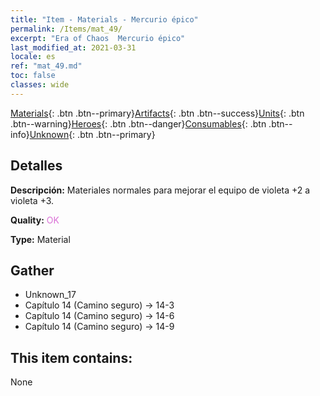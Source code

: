 ```yaml
---
title: "Item - Materials - Mercurio épico"
permalink: /Items/mat_49/
excerpt: "Era of Chaos  Mercurio épico"
last_modified_at: 2021-03-31
locale: es
ref: "mat_49.md"
toc: false
classes: wide
---
```

 [Materials](/es/Items/){: .btn .btn--primary}[Artifacts](/es/Items/Artifacts/){: .btn .btn--success}[Units](/es/Items/Units/){: .btn .btn--warning}[Heroes](/es/Items/Heroes/){: .btn .btn--danger}[Consumables](/es/Items/Consumables/){: .btn .btn--info}[Unknown](/es/Items/Unknown/){: .btn .btn--primary}

## Detalles
 **Descripción:** Materiales normales para mejorar el equipo de violeta +2 a violeta +3.

 **Quality:** <span style="color: #DA70D6">OK</span>

 **Type:** Material

## Gather

*    Unknown_17 
*    Capítulo 14 (Camino seguro) -> 14-3 
*    Capítulo 14 (Camino seguro) -> 14-6 
*    Capítulo 14 (Camino seguro) -> 14-9 

## This item contains:

  None

